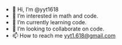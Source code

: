 - 👋 Hi, I’m @yyt1618
- 👀 I’m interested in math and code.
- 🌱 I’m currently learning code.
- 💞️ I’m looking to collaborate on code.
- 📫 How to reach me yyt1.618@gmail.com

<!---
yyt1618/yyt1618 is a ✨ special ✨ repository because its `README.md` (this file) appears on your GitHub profile.
You can click the Preview link to take a look at your changes.
--->
